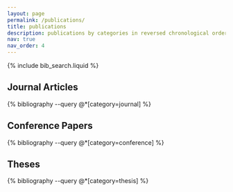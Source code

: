 ```yaml
---
layout: page
permalink: /publications/
title: publications
description: publications by categories in reversed chronological order. generated by jekyll-scholar.
nav: true
nav_order: 4
---
```


<!-- _pages/publications.md -->

<!-- Bibsearch Feature -->

{% include bib_search.liquid %}

<div class="publications">

<!-- Journal Articles -->
<h2 class="bibliography-title">Journal Articles</h2>
{% bibliography --query @*[category=journal] %}

<!-- Conference Papers -->
<h2 class="bibliography-title">Conference Papers</h2>
{% bibliography --query @*[category=conference] %}

<!-- Theses -->
<h2 class="bibliography-title">Theses</h2>
{% bibliography --query @*[category=thesis] %}

</div>
